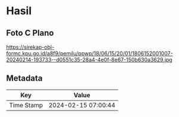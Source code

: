 # Hasil

## Foto C Plano

https://sirekap-obj-formc.kpu.go.id/a8f9/pemilu/ppwp/18/06/15/20/01/1806152001007-20240214-193733--d0551c35-28a4-4e0f-8e67-150b630a3629.jpg


## Metadata

| Key        | Value               |
| ---------- | ------------------- |
| Time Stamp | 2024-02-15 07:00:44 |



